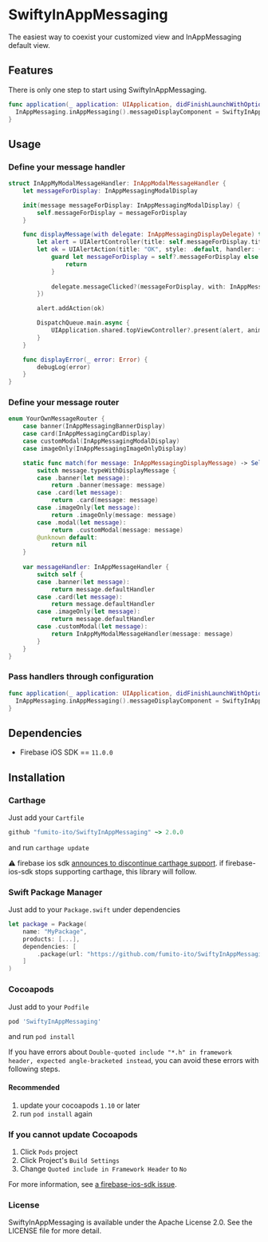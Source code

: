 # SwiftyInAppMessaging

The easiest way to coexist your customized view and InAppMessaging default view.  

## Features

There is only one step to start using SwiftyInAppMessaging.

```swift
func application(_ application: UIApplication, didFinishLaunchWithOptions launchOptions: [UIApplication.LaunchOptionsKey: Any]?) -> Bool {
  InAppMessaging.inAppMessaging().messageDisplayComponent = SwiftyInAppMessaging()
}
```

## Usage

### Define your message handler

```swift
struct InAppMyModalMessageHandler: InAppModalMessageHandler {
    let messageForDisplay: InAppMessagingModalDisplay

    init(message messageForDisplay: InAppMessagingModalDisplay) {
        self.messageForDisplay = messageForDisplay
    }

    func displayMessage(with delegate: InAppMessagingDisplayDelegate) throws {
        let alert = UIAlertController(title: self.messageForDisplay.title)
        let ok = UIAlertAction(title: "OK", style: .default, handler: { [weak self] _ in
            guard let messageForDisplay = self?.messageForDisplay else {
                return
            }
            
            delegate.messageClicked?(messageForDisplay, with: InAppMessagingAction(actionText: "OK", actionURL: nil)
        })

        alert.addAction(ok)

        DispatchQueue.main.async {
            UIApplication.shared.topViewController?.present(alert, animated: true, completion: nil)
        }
    }

    func displayError(_ error: Error) {
        debugLog(error)
    }
}
```

### Define your message router

```swift
enum YourOwnMessageRouter {
    case banner(InAppMessagingBannerDisplay)
    case card(InAppMessagingCardDisplay)
    case customModal(InAppMessagingModalDisplay)
    case imageOnly(InAppMessagingImageOnlyDisplay)

    static func match(for message: InAppMessagingDisplayMessage) -> Self? {
        switch message.typeWithDisplayMessage {
        case .banner(let message):
            return .banner(message: message)
        case .card(let message):
            return .card(message: message)
        case .imageOnly(let message):
            return .imageOnly(message: message)
        case .modal(let message):
            return .customModal(message: message)
        @unknown default:
            return nil
    }
    
    var messageHandler: InAppMessageHandler {
        switch self {
        case .banner(let message):
            return message.defaultHandler
        case .card(let message):
            return message.defaultHandler
        case .imageOnly(let message):
            return message.defaultHandler
        case .customModal(let message):
            return InAppMyModalMessageHandler(message: message)
        }
    }
}
```

### Pass handlers through configuration

```swift
func application(_ application: UIApplication, didFinishLaunchWithOptions launchOptions: [UIApplication.LaunchOptionsKey: Any]?) -> Bool {
  InAppMessaging.inAppMessaging().messageDisplayComponent = SwiftyInAppMessaging<YourOwnMessageRouter>()
}
```

## Dependencies

- Firebase iOS SDK == `11.0.0`

## Installation

### Carthage

Just add your `Cartfile`

```ruby
github "fumito-ito/SwiftyInAppMessaging" ~> 2.0.0
```

and run `carthage update`

:warning: firebase ios sdk [announces to discontinue carthage support](https://github.com/firebase/firebase-ios-sdk/discussions/7129). if firebase-ios-sdk stops supporting carthage, this library will follow.

### Swift Package Manager

Just add to your `Package.swift` under dependencies

```swift
let package = Package(
    name: "MyPackage",
    products: [...],
    dependencies: [
        .package(url: "https://github.com/fumito-ito/SwiftyInAppMessaging.git", .upToNextMajor(from: "2.0.0"))
    ]
)
```

### Cocoapods

Just add to your `Podfile`

```ruby
pod 'SwiftyInAppMessaging'
```

and run `pod install`

If you have errors about `Double-quoted include "*.h" in framework header, expected angle-bracketed instead`, you can avoid these errors with following steps.

#### Recommended

1. update your cocoapods `1.10` or later
1. run `pod install` again

### If you cannot update Cocoapods

1. Click `Pods` project
1. Click Project's `Build Settings`
1. Change `Quoted include in Framework Header` to `No`

For more information, see [a firebase-ios-sdk issue](https://github.com/firebase/firebase-ios-sdk/issues/5987).

### License

SwiftyInAppMessaging is available under the Apache License 2.0. See the LICENSE file for more detail.
